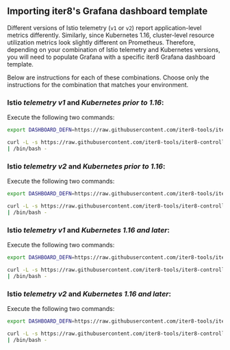 ## Importing iter8's Grafana dashboard template

Different versions of Istio telemetry (`v1` or `v2`) report application-level metrics differently. Similarly, since Kubernetes 1.16, cluster-level resource utilization metrics look slightly different on Prometheus. Therefore, depending on your combination of Istio telemetry and Kubernetes versions, you will need to populate Grafana with a specific iter8 Grafana dashboard template. 

Below are instructions for each of these combinations. Choose only the instructions for the combination that matches your environment.

### Istio _telemetry v1_ and _Kubernetes prior to 1.16_:

Execute the following two commands:

```bash
export DASHBOARD_DEFN=https://raw.githubusercontent.com/iter8-tools/iter8-controller/v0.1.0/config/grafana/istio-telemetry-v1.json

curl -L -s https://raw.githubusercontent.com/iter8-tools/iter8-controller/v0.1.0/hack/grafana_install_dashboard.sh \
| /bin/bash -
```

### Istio _telemetry v2_ and _Kubernetes prior to 1.16_:

Execute the following two commands:

```bash
export DASHBOARD_DEFN=https://raw.githubusercontent.com/iter8-tools/iter8-controller/v0.1.0/config/grafana/istio-telemetry-v2.json

curl -L -s https://raw.githubusercontent.com/iter8-tools/iter8-controller/v0.1.0/hack/grafana_install_dashboard.sh \
| /bin/bash -
```

### Istio _telemetry v1_ and _Kubernetes 1.16 and later_:

Execute the following two commands:

```bash
export DASHBOARD_DEFN=https://raw.githubusercontent.com/iter8-tools/iter8-controller/v0.1.0/config/grafana/istio-telemetry-v1-k8s-16.json

curl -L -s https://raw.githubusercontent.com/iter8-tools/iter8-controller/v0.1.0/hack/grafana_install_dashboard.sh \
| /bin/bash -
```

### Istio _telemetry v2_ and _Kubernetes 1.16 and later_:

Execute the following two commands:

```bash
export DASHBOARD_DEFN=https://raw.githubusercontent.com/iter8-tools/iter8-controller/v0.1.0/config/grafana/istio-telemetry-v2-k8s-16.json

curl -L -s https://raw.githubusercontent.com/iter8-tools/iter8-controller/v0.1.0/hack/grafana_install_dashboard.sh \
| /bin/bash -
```

